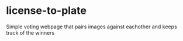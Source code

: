 # license-to-plate
Simple voting webpage that pairs images against eachother and keeps track of the winners
